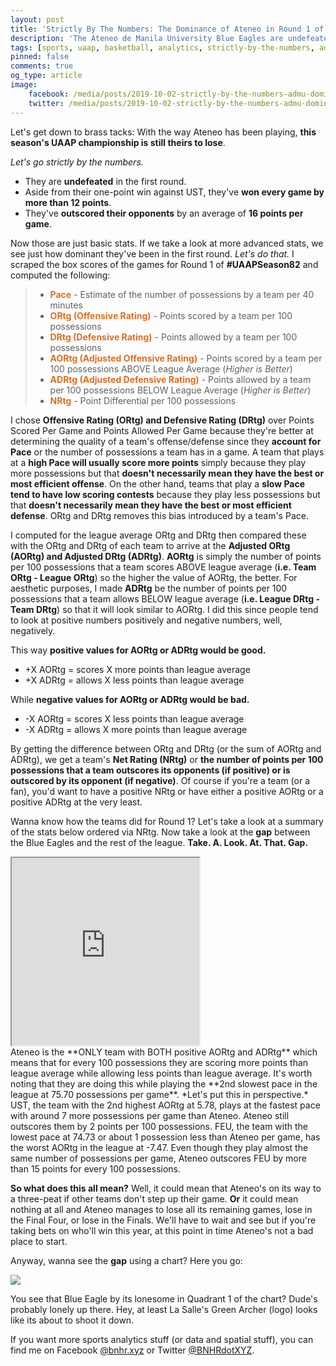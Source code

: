 ```yaml
---
layout: post
title: 'Strictly By The Numbers: The Dominance of Ateneo in Round 1 of #UAAPSeason82'
description: 'The Ateneo de Manila University Blue Eagles are undefeated in the first round of #UAAPSeason82. Can someone stop them on their way to a third straight Championship or are they just #ThatDamnGood?'
tags: [sports, uaap, basketball, analytics, strictly-by-the-numbers, admu, blue-eagles, data, uaapseason82]
pinned: false
comments: true
og_type: article
image:
    facebook: /media/posts/2019-10-02-strictly-by-the-numbers-admu-dominance-uaapseason82/main.png
    twitter: /media/posts/2019-10-02-strictly-by-the-numbers-admu-dominance-uaapseason82/main.png
---
```


Let's get down to brass tacks: With the way Ateneo has been playing, **this season's UAAP championship is still theirs to lose**.

*Let's go strictly by the numbers.*
* They are **undefeated** in the first round.
* Aside from their one-point win against UST, they've **won every game by more than 12 points**.
* They've **outscored their opponents** by an average of **16 points per game**.

Now those are just basic stats. If we take a look at more advanced stats, we see just how dominant they've been in the first round. *Let's do that.* I scraped the box scores of the games for Round 1 of **#UAAPSeason82** and computed the following:

>* <span style='color: #DF6E21'>**Pace**</span> - Estimate of the number of possessions by a team per 40 minutes
>* <span style='color: #DF6E21'>**ORtg (Offensive Rating)**</span> - Points scored by a team per 100 possessions
>* <span style='color: #DF6E21'>**DRtg (Defensive Rating)**</span> - Points allowed by a team per 100 possessions
>* <span style='color: #DF6E21'>**AORtg (Adjusted Offensive Rating)**</span> - Points scored by a team per 100 possessions ABOVE League Average (*Higher is Better*)
>* <span style='color: #DF6E21'>**ADRtg (Adjusted Defensive Rating)**</span> - Points allowed by a team per 100 possessions BELOW League Average (*Higher is Better*)
>* <span style='color: #DF6E21'>**NRtg**</span> - Point Differential per 100 possessions

I chose **Offensive Rating (ORtg) and Defensive Rating (DRtg)** over Points Scored Per Game and Points Allowed Per Game because they're better at determining the quality of a team's offense/defense since they **account for Pace** or the number of possessions a team has in a game. A team that plays at a **high Pace will usually score more points** simply because they play more possessions but that **doesn't necessarily mean they have the best or most efficient offense**. On the other hand, teams that play a **slow Pace tend to have low scoring contests** because they play less possessions but that **doesn't necessarily mean they have the best or most efficient defense**. ORtg and DRtg removes this bias introduced by a team's Pace.

I computed for the league average ORtg and DRtg then compared these with the ORtg and DRtg of each team to arrive at the **Adjusted ORtg (AORtg) and Adjusted DRtg (ADRtg)**. **AORtg** is simply the number of points per 100 possessions that a team scores ABOVE league average (**i.e. Team ORtg - League ORtg**) so the higher the value of AORtg, the better. For aesthetic purposes, I made **ADRtg** be the number of points per 100 possessions that a team allows BELOW league average (**i.e. League DRtg - Team DRtg**) so that it will look similar to AORtg. I did this since people tend to look at positive numbers positively and negative numbers, well, negatively.

This way **positive values for AORtg or ADRtg would be good.**
* +X AORtg = scores X more points than league average
* +X ADRtg = allows X less points than league average

While **negative values for AORtg or ADRtg would be bad.**
* -X AORtg = scores X less points than league average
* -X ADRtg = allows X more points than league average

By getting the difference between ORtg and DRtg (or the sum of AORtg and ADRtg), we get a team's **Net Rating (NRtg)** or **the number of points per 100 possessions that a team outscores its opponents (if positive) or is outscored by its opponent (if negative)**. Of course if you're a team (or a fan), you'd want to have a positive NRtg or have either a positive AORtg or a positive ADRtg at the very least.

Wanna know how the teams did for Round 1? Let's take a look at a summary of the stats below ordered via NRtg. Now take a look at the **gap** between the Blue Eagles and the rest of the league. **Take. A. Look. At. That. Gap.**
<iframe class='embed-responsive' height='300px' src='https://docs.google.com/spreadsheets/d/e/2PACX-1vQ-p6fUKdSDt9sVL66gEmVoyyb03Fl89aah3l4yNO5He0Vguh7B_DSy6umFRq2bJ3cwqNapXpTCNqGO/pubhtml?widget=true&amp;headers=false'></iframe>
<br>
Ateneo is the **ONLY team with BOTH positive AORtg and ADRtg** which means that for every 100 possessions they are scoring more points than league average while allowing less points than league average. It's worth noting that they are doing this while playing the **2nd slowest pace in the league at 75.70 possessions per game**. *Let's put this in perspective.* UST, the team with the 2nd highest AORtg at 5.78, plays at the fastest pace with around 7 more possessions per game than Ateneo. Ateneo still outscores them by 2 points per 100 possessions. FEU, the team with the lowest pace at 74.73 or about 1 possession less than Ateneo per game, has the worst AORtg in the league at -7.47. Even though they play almost the same number of possessions per game, Ateneo outscores FEU by more than 15 points for every 100 possessions.

**So what does this all mean?** Well, it could mean that Ateneo's on its way to a three-peat if other teams don't step up their game. **Or** it could mean nothing at all and Ateneo manages to lose all its remaining games, lose in the Final Four, or lose in the Finals. We'll have to wait and see but if you're taking bets on who'll win this year, at this point in time Ateneo's not a bad place to start.

Anyway, wanna see the **gap** using a chart? Here you go:

<div class='col-lg-12 img-container'><img class='img-fluid post-img img-shadow' src='{{ site.baseurl }}/media/posts/2019-10-02-strictly-by-the-numbers-admu-dominance-uaapseason82/main.png'></div>

You see that Blue Eagle by its lonesome in Quadrant 1 of the chart? Dude's probably lonely up there.  Hey, at least La Salle's Green Archer (logo) looks like its about to shoot it down.

If you want more sports analytics stuff (or data and spatial stuff), you can find me on Facebook [@bnhr.xyz](https://www.facebook.com/bnhr.xyz) or Twitter [@BNHRdotXYZ](https://twitter.com/BNHRdotXYZ).
